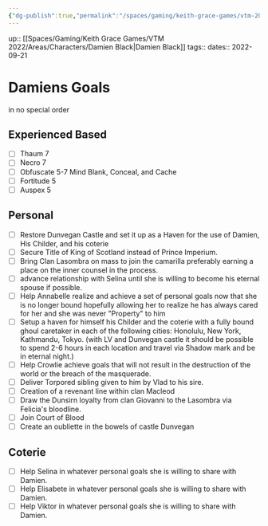```yaml
---
{"dg-publish":true,"permalink":"/spaces/gaming/keith-grace-games/vtm-2022/areas/notes/damiens-goals/","dgHomeLink":true,"dgPassFrontmatter":true}
---
```


up:: [[Spaces/Gaming/Keith Grace Games/VTM 2022/Areas/Characters/Damien Black|Damien Black]]
tags:: 
dates:: 2022-09-21

# Damiens Goals


in no special order
## Experienced Based
- [ ] Thaum 7
- [ ] Necro 7
- [ ] Obfuscate 5-7 Mind Blank, Conceal, and Cache
- [ ] Fortitude 5
- [ ] Auspex 5

## Personal
- [ ] Restore Dunvegan Castle and set it up as a Haven for the use of Damien, His Childer, and his coterie 
- [ ] Secure Title of King of Scotland instead of Prince Imperium.
- [ ] Bring Clan Lasombra on mass to join the camarilla preferably earning a place on the inner counsel in the process.
- [ ] advance relationship with Selina until she is willing to become his eternal spouse if possible.
- [ ] Help Annabelle realize and achieve a set of personal goals now that she is no longer bound hopefully allowing her to realize he has always cared for her and she was never "Property" to him
- [ ] Setup a haven for himself his Childer and the coterie with a fully bound ghoul caretaker in each of the following cities: Honolulu, New York, Kathmandu, Tokyo. (with LV and Dunvegan castle it should be possible to spend 2-6 hours in each location and travel via Shadow mark and be in eternal night.)
- [ ] Help Crowlie achieve goals that will not result in the destruction of the world or the breach of the masquerade. 
- [ ] Deliver Torpored sibling given to him by Vlad to his sire.
- [ ] Creation of a revenant line within clan Macleod
- [ ] Draw the Dunsirn loyalty from clan Giovanni to the Lasombra via Felicia's bloodline. 
- [ ] Join Court of Blood
- [ ] Create an oubliette in the bowels of castle Dunvegan 

## Coterie
- [ ] Help Selina in whatever personal goals she is willing to share with Damien.
- [ ] Help Elisabete in whatever personal goals she is willing to share with Damien.
- [ ] Help Viktor in whatever personal goals she is willing to share with Damien.
